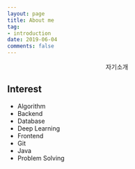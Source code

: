 ```yaml
---
layout: page
title: About me
tag:
- introduction
date: 2019-06-04
comments: false
---
```

    
<center>자기소개</center>

## Interest
* Algorithm
* Backend
* Database
* Deep Learning
* Frontend
* Git
* Java
* Problem Solving
